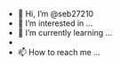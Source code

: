 - 👋 Hi, I’m @seb27210
- 👀 I’m interested in ...
- 🌱 I’m currently learning ...
- 
- 📫 How to reach me ...

<!---
seb27210/seb27210 is a ✨ special ✨ repository because its `README.md` (this file) appears on your GitHub profile.
You can click the Preview link to take a look at your changes.
--->
